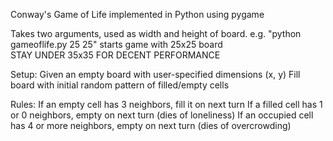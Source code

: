 Conway's Game of Life implemented in Python using pygame

Takes two arguments, used as width and height of board.
	e.g. "python gameoflife.py 25 25" starts game with 25x25 board	
	STAY UNDER 35x35 FOR DECENT PERFORMANCE

Setup:
	Given an empty board with user-specified dimensions (x, y)
	Fill board with initial random pattern of filled/empty cells

Rules:
	If an empty cell has 3 neighbors, fill it on next turn
	If a filled cell has 1 or 0 neighbors, empty on next turn (dies of loneliness)
	If an occupied cell has 4 or more neighbors, empty on next turn (dies of overcrowding)